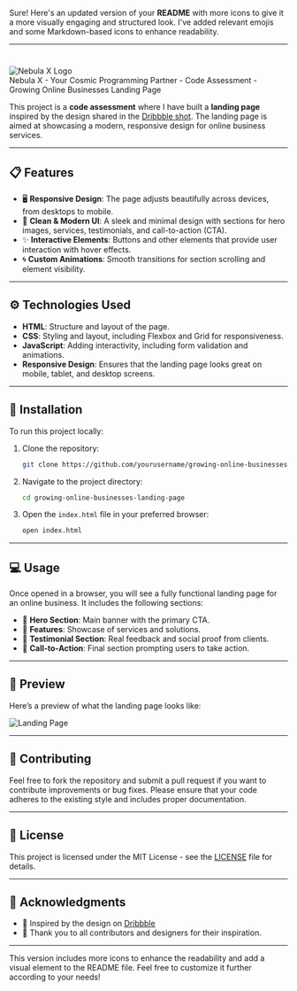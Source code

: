 Sure! Here's an updated version of your **README** with more icons to give it a more visually engaging and structured look. I've added relevant emojis and some Markdown-based icons to enhance readability.

---

#  
![Nebula X Logo](https://assets.static-upwork.com/org-logo/1832536251099666863)  
Nebula X - Your Cosmic Programming Partner - Code Assessment - Growing Online Businesses Landing Page


This project is a **code assessment** where I have built a **landing page** inspired by the design shared in the [Dribbble shot](https://dribbble.com/shots/9776995-Growing-Online-Businesses-Landing-Page/attachments/1807767?mode=media). The landing page is aimed at showcasing a modern, responsive design for online business services.

---

## 📋 Features

- 🖥️ **Responsive Design**: The page adjusts beautifully across devices, from desktops to mobile.
- 🎨 **Clean & Modern UI**: A sleek and minimal design with sections for hero images, services, testimonials, and call-to-action (CTA).
- ✨ **Interactive Elements**: Buttons and other elements that provide user interaction with hover effects.
- 🌀 **Custom Animations**: Smooth transitions for section scrolling and element visibility.

---

## ⚙️ Technologies Used

- **HTML**: Structure and layout of the page.
- **CSS**: Styling and layout, including Flexbox and Grid for responsiveness.
- **JavaScript**: Adding interactivity, including form validation and animations.
- **Responsive Design**: Ensures that the landing page looks great on mobile, tablet, and desktop screens.

---

## 🚀 Installation

To run this project locally:

1. Clone the repository:
   ```bash
   git clone https://github.com/yourusername/growing-online-businesses-landing-page.git
   ```

2. Navigate to the project directory:
   ```bash
   cd growing-online-businesses-landing-page
   ```

3. Open the `index.html` file in your preferred browser:
   ```bash
   open index.html
   ```

---

## 💻 Usage

Once opened in a browser, you will see a fully functional landing page for an online business. It includes the following sections:

- 🌟 **Hero Section**: Main banner with the primary CTA.
- 💼 **Features**: Showcase of services and solutions.
- 💬 **Testimonial Section**: Real feedback and social proof from clients.
- 🚀 **Call-to-Action**: Final section prompting users to take action.

---

## 📸 Preview

Here’s a preview of what the landing page looks like:

![Landing Page](https://cdn.dribbble.com/users/700165/screenshots/9776995/media/61951dde98de59bd8ef5e3c4d4fc7ce5.png)

---

## 🤝 Contributing

Feel free to fork the repository and submit a pull request if you want to contribute improvements or bug fixes. Please ensure that your code adheres to the existing style and includes proper documentation.

---

## 📜 License

This project is licensed under the MIT License - see the [LICENSE](LICENSE) file for details.

---

## 👏 Acknowledgments

- 🌟 Inspired by the design on [Dribbble](https://dribbble.com/shots/9776995-Growing-Online-Businesses-Landing-Page/attachments/1807767?mode=media)
- 🙏 Thank you to all contributors and designers for their inspiration.

---

This version includes more icons to enhance the readability and add a visual element to the README file. Feel free to customize it further according to your needs!
